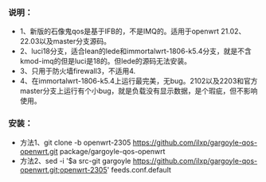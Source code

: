 ### 说明：
- 1、新版的石像鬼qos是基于IFB的，不是IMQ的。适用于openwrt 21.02、22.03以及master分支源码。
- 2、luci18分支，适合lean的lede和immortalwrt-1806-k5.4分支，就是不含kmod-imq的但是luci是18的。但lede的源码无法安装。
- 3、只用于防火墙firewall3，不适用4.
- 4、在immortalwrt-1806-k5.4上运行最完美，无bug。2102以及2203和官方master分支上运行有个小bug，就是负载没有显示数据，是个瑕疵，但不影响使用。

### 安装：
- 方法1、git clone -b openwrt-2305  https://github.com/ilxp/gargoyle-qos-openwrt.git  package/gargoyle-qos-openwrt
- 方法2、sed -i '$a src-git gargoyle https://github.com/ilxp/gargoyle-qos-openwrt.git;openwrt-2305' feeds.conf.default
